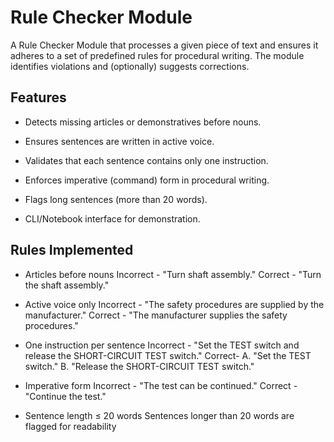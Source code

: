 # Rule Checker Module

A Rule Checker Module that processes a given piece of text and ensures it adheres to a set of predefined rules for procedural writing. The module identifies violations and (optionally) suggests corrections.

## Features

- Detects missing articles or demonstratives before nouns.

- Ensures sentences are written in active voice.

- Validates that each sentence contains only one instruction.

- Enforces imperative (command) form in procedural writing.

- Flags long sentences (more than 20 words).

- CLI/Notebook interface for demonstration.

## Rules Implemented

- Articles before nouns
Incorrect - "Turn shaft assembly."
Correct -  "Turn the shaft assembly."

- Active voice only
Incorrect - "The safety procedures are supplied by the manufacturer."
Correct - "The manufacturer supplies the safety procedures."

- One instruction per sentence
Incorrect - "Set the TEST switch and release the SHORT-CIRCUIT TEST switch."
Correct-
A. "Set the TEST switch."
B. "Release the SHORT-CIRCUIT TEST switch."

- Imperative form
Incorrect - "The test can be continued."
Correct - "Continue the test."

- Sentence length ≤ 20 words
Sentences longer than 20 words are flagged for readability
